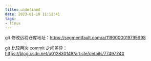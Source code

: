 ```yaml
---
title: undefined
date: 2023-01-19 11:11:41
tags:
- linux
---
```


git 修改远程仓库地址：https://segmentfault.com/a/1190000019795998

git 比较两次 commit 之间差异：https://blog.csdn.net/u012830148/article/details/77497240

